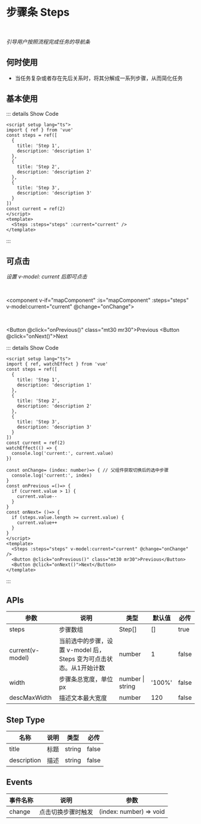 # 步骤条 Steps

<script setup lang="ts">
  import { shallowRef, onMounted } from 'vue'    
const mapComponent = shallowRef(null)
onMounted(()=>{
    // import('./sunComponent.vue').then(module => {
    //   mapComponent.value = module.default
    // })
     import('../../../packages/steps/steps.vue').then(module => {
      mapComponent.value = module.default
    })
    
})
import { ref, watchEffect } from 'vue'
const steps = ref([
  {
    title: 'Step 1',
    description: 'description 1'
  },
  {
    title: 'Step 2',
    description: 'description 2'
  },
  {
    title: 'Step 3',
    description: 'description 3'
  }
])
const current = ref(2)
watchEffect(() => {
  console.log('current:', current.value)
})

function onChange (index: number) { // 父组件获取切换后的选中步骤
  console.log('current:', index)
}
function onPrevious () {
  if (current.value > 1) {
    current.value--
  }
}
function onNext () {
  if (steps.value.length >= current.value) {
    current.value++
  }
}
</script>

<br/>

*引导用户按照流程完成任务的导航条*

## 何时使用

- 当任务复杂或者存在先后关系时，将其分解成一系列步骤，从而简化任务



## 基本使用
<component v-if="mapComponent" :is="mapComponent" :steps="steps" :current="current"></component>
<!-- <Steps :steps="steps" :current="current" /> -->

::: details Show Code

```vue
<script setup lang="ts">
import { ref } from 'vue'
const steps = ref([
  {
    title: 'Step 1',
    description: 'description 1'
  },
  {
    title: 'Step 2',
    description: 'description 2'
  },
  {
    title: 'Step 3',
    description: 'description 3'
  }
])
const current = ref(2)
</script>
<template>
  <Steps :steps="steps" :current="current" />
</template>
```

:::

## 可点击

*设置 v-model: current 后即可点击*

<br/>


<component v-if="mapComponent" :is="mapComponent"  :steps="steps" v-model:current="current" @change="onChange"></component>
<!-- <Steps :steps="steps" v-model:current="current" @change="onChange" /> -->

<br/>

<Button @click="onPrevious()" class="mt30 mr30">Previous</Button>
<Button @click="onNext()">Next</Button>

::: details Show Code

```vue
<script setup lang="ts">
import { ref, watchEffect } from 'vue'
const steps = ref([
  {
    title: 'Step 1',
    description: 'description 1'
  },
  {
    title: 'Step 2',
    description: 'description 2'
  },
  {
    title: 'Step 3',
    description: 'description 3'
  }
])
const current = ref(2)
watchEffect(() => {
  console.log('current:', current.value)
})

const onChange= (index: number)=> { // 父组件获取切换后的选中步骤
  console.log('current:', index)
}
const onPrevious =()=> {
  if (current.value > 1) {
    current.value--
  }
}
const onNext= ()=> {
  if (steps.value.length >= current.value) {
    current.value++
  }
}
</script>
<template>
  <Steps :steps="steps" v-model:current="current" @change="onChange" />
  <Button @click="onPrevious()" class="mt30 mr30">Previous</Button>
  <Button @click="onNext()">Next</Button>
</template>
```

:::

## APIs

参数 | 说明 | 类型 | 默认值 | 必传
-- | -- | -- | -- | --
steps | 步骤数组 | Step[] | [] | true
current(v-model) | 当前选中的步骤，设置 v-model 后，Steps 变为可点击状态。从1开始计数 | number | 1 | false
width | 步骤条总宽度，单位px | number &#124; string | '100%' | false
descMaxWidth | 描述文本最大宽度 | number | 120 | false

## Step Type

名称 | 说明 | 类型 | 必传
-- | -- | -- | --
title | 标题 | string | false
description | 描述 | string | false

## Events

事件名称 | 说明 | 参数
-- | -- | --
change | 点击切换步骤时触发 | (index: number) => void
